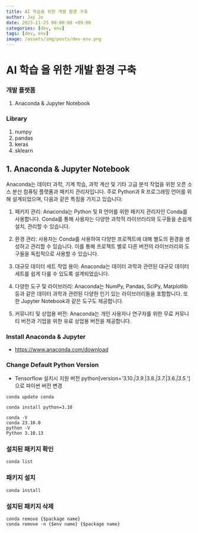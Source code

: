 ```yaml
---
title: AI 학습을 위한 개발 환경 구축
author: Jay Jo
date: 2023-11-25 00:00:00 +09:00
categories: [dev, env]
tags: [dev, env]
image: /assets/img/posts/dev-env.png
---
```


# AI 학습 을 위한 개발 환경 구축


### 개발 플랫폼
1. Anaconda & Jupyter Notebook

### Library
1. numpy
2. pandas
3. keras
4. sklearn

## 1. Anaconda & Jupyter Notebook

Anaconda는 데이터 과학, 기계 학습, 과학 계산 및 기타 고급 분석 작업을 위한 오픈 소스 분산 컴퓨팅 플랫폼과 패키지 관리자입니다. 주로 Python과 R 프로그래밍 언어를 위해 설계되었으며, 다음과 같은 특징을 가지고 있습니다:

1. 패키지 관리: Anaconda는 Python 및 R 언어를 위한 패키지 관리자인 Conda를 사용합니다. Conda를 통해 사용자는 다양한 과학적 라이브러리와 도구들을 손쉽게 설치, 관리할 수 있습니다.

2. 환경 관리: 사용자는 Conda를 사용하여 다양한 프로젝트에 대해 별도의 환경을 생성하고 관리할 수 있습니다. 이를 통해 프로젝트 별로 다른 버전의 라이브러리와 도구들을 독립적으로 사용할 수 있습니다.

3. 대규모 데이터 세트 작업 용이: Anaconda는 데이터 과학과 관련된 대규모 데이터 세트를 쉽게 다룰 수 있도록 설계되었습니다.

4. 다양한 도구 및 라이브러리: Anaconda는 NumPy, Pandas, SciPy, Matplotlib 등과 같은 데이터 과학과 관련된 다양한 인기 있는 라이브러리들을 포함합니다. 또한 Jupyter Notebook과 같은 도구도 제공합니다.

5. 커뮤니티 및 상업용 버전: Anaconda는 개인 사용자나 연구자를 위한 무료 커뮤니티 버전과 기업을 위한 유료 상업용 버전을 제공합니다.

### Install Anaconda & Jupyter
* https://www.anaconda.com/download

### Change Default Python Version 

* Tensorflow 설치시 지원 버전 
python[version='3.10.*|3.9.*|3.8.*|3.7.*|3.6.*|3.5.*']
으로 파이썬 버전 변경

```
conda update conda
```
```
conda install python=3.10
```

```
conda -V
conda 23.10.0
python -V
Python 3.10.13
```

### 설치된 패키지 확인
```
conda list
```

### 패키지 설치
```
conda install 
```

### 설치된 패키지 삭제
```
conda remove {$package name}
conda remove -n {$env name} {$package name}
```


